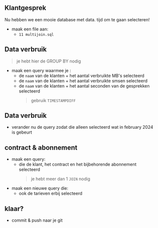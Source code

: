 ## Klantgesprek

Nu hebben we een mooie database met data.
tijd om te gaan selecteren!

- maak een file aan:
    - `11 multijoin.sql`

## Data verbruik

> je hebt hier de GROUP BY nodig

- maak een query waarmee je :
    - de `naam` van de klanten + het aantal verbruikte MB's selecteerd
    - de `naam` van de klanten + het aantal verbruikte smsen selecteerd    
    - de `naam` van de klanten + het aantal seconden van de gesprekken selecteerd
        > gebruik `TIMESTAMPDIFF`

## Data verbruik

- verander nu de query zodat die alleen selecteerd wat in february 2024 is gebeurt

## contract & abonnement

- maak een query:
    - die de klant, het contract en het bijbehorende abonnement selecteerd
        > je hebt meer dan 1 `JOIN` nodig
- maak een nieuwe query die:
    - ook de tarieven erbij selecteerd


## klaar?

- commit & push naar je git